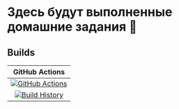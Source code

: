 # Здесь будут выполненные домашние задания 📓

## Builds

GitHub Actions |
:---: |
[![GitHub Actions](https://github.com/Anastasia-Nikitina/homework/workflows/Build%20master/badge.svg)](https://github.com/Anastasia-Nikitina/homework/actions?query=branch%3Amaster) |
[![Build History](https://buildstats.info/github/chart/Anastasia-Nikitina/homework)](https://github.com/Anastasia-Nikitina/homework/actions?query=branch%3Amaster) |

